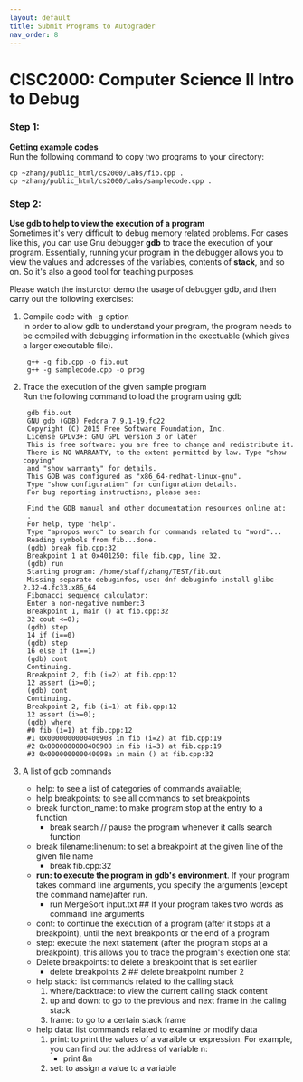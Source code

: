 ```yaml
---
layout: default
title: Submit Programs to Autograder
nav_order: 8
---
```


# CISC2000: Computer Science II Intro to Debug
  
### Step 1:  
**Getting example codes**  
Run the following command to copy two programs to your directory:  

    cp ~zhang/public_html/cs2000/Labs/fib.cpp .
    cp ~zhang/public_html/cs2000/Labs/samplecode.cpp .
  
  
### Step 2:  
**Use gdb to help to view the execution of a program**  
Sometimes it's very difficult to debug memory related problems. For cases like this, you can use Gnu debugger **gdb** to trace the execution of your program. Essentially, running your program in the debugger allows you to view the values and addresses of the variables, contents of **stack**, and so on. So it's also a good tool for teaching purposes.  
  
Please watch the insturctor demo the usage of debugger gdb, and then carry out the following exercises:  
  
1. Compile code with -g option  
    In order to allow gdb to understand your program, the program needs to be compiled with debugging information in the exectuable (which gives a larger executable file).  
  
        g++ -g fib.cpp -o fib.out  
        g++ -g samplecode.cpp -o prog
2. Trace the execution of the given sample program  
    Run the following command to load the program using gdb  
    
        gdb fib.out
        GNU gdb (GDB) Fedora 7.9.1-19.fc22
        Copyright (C) 2015 Free Software Foundation, Inc.
        License GPLv3+: GNU GPL version 3 or later
        This is free software: you are free to change and redistribute it.
        There is NO WARRANTY, to the extent permitted by law. Type "show copying"
        and "show warranty" for details.
        This GDB was configured as "x86_64-redhat-linux-gnu".
        Type "show configuration" for configuration details.
        For bug reporting instructions, please see:
        .
        Find the GDB manual and other documentation resources online at:
        .
        For help, type "help".
        Type "apropos word" to search for commands related to "word"...
        Reading symbols from fib...done.
        (gdb) break fib.cpp:32
        Breakpoint 1 at 0x401250: file fib.cpp, line 32.
        (gdb) run
        Starting program: /home/staff/zhang/TEST/fib.out
        Missing separate debuginfos, use: dnf debuginfo-install glibc-2.32-4.fc33.x86_64
        Fibonacci sequence calculator:
        Enter a non-negative number:3
        Breakpoint 1, main () at fib.cpp:32
        32 cout <=0);
        (gdb) step
        14 if (i==0)
        (gdb) step
        16 else if (i==1)
        (gdb) cont
        Continuing.
        Breakpoint 2, fib (i=2) at fib.cpp:12
        12 assert (i>=0);
        (gdb) cont
        Continuing.
        Breakpoint 2, fib (i=1) at fib.cpp:12
        12 assert (i>=0);
        (gdb) where
        #0 fib (i=1) at fib.cpp:12
        #1 0x0000000000400908 in fib (i=2) at fib.cpp:19
        #2 0x0000000000400908 in fib (i=3) at fib.cpp:19
        #3 0x000000000040098a in main () at fib.cpp:32
3. A list of gdb commands  
    * help: to see a list of categories of commands available;
    * help breakpoints: to see all commands to set breakpoints
    * break function_name: to make program stop at the entry to a function
      * break search // pause the program whenever it calls search function
    * break filename:linenum: to set a breakpoint at the given line of the given file name
      *  break fib.cpp:32
    * **run: to execute the program in gdb's environment**. If your program takes command line arguments, you specify the arguments (except the command name)after run.
      * run MergeSort input.txt ## If your program takes two words as command line arguments
    * cont: to continue the execution of a program (after it stops at a breakpoint), until the next breakpoints or the end of a program
    * step: execute the next statement (after the program stops at a breakpoint), this allows you to trace the program's exection one stat
    * Delete breakpoints: to delete a breakpoint that is set earlier
      * delete breakpoints 2 ## delete breakpoint number 2
    * help stack: list commands related to the calling stack
      1. where/backtrace: to view the current calling stack content
      2. up and down: to go to the previous and next frame in the caling stack
      3. frame: to go to a certain stack frame
    * help data: list commands related to examine or modify data
      1. print: to print the values of a varaible or expression.
      For example, you can find out the address of variable n:
          * print &n
      2. set: to assign a value to a variable
